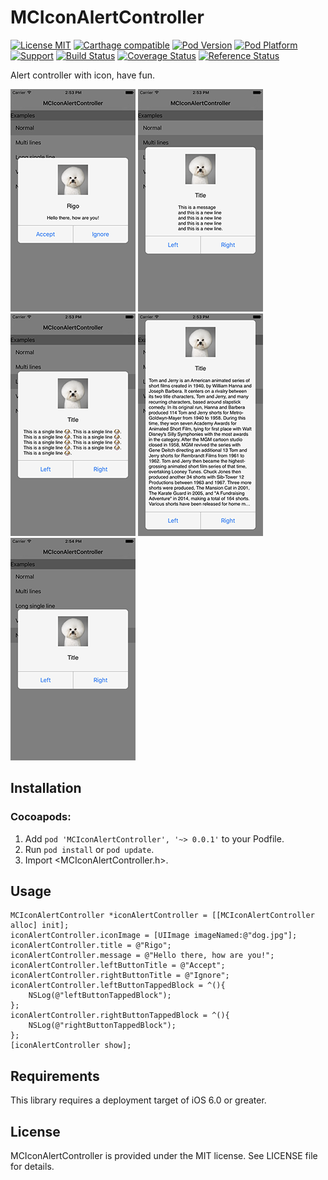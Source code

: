 # MCIconAlertController
[![License MIT](https://img.shields.io/badge/license-MIT-green.svg?style=flat)](https://raw.githubusercontent.com/imegatron/MCIconAlertController/master/LICENSE)
[![Carthage compatible](https://img.shields.io/badge/Carthage-compatible-4BC51D.svg?style=flat)](https://github.com/Carthage/Carthage)
[![Pod Version](https://img.shields.io/cocoapods/v/MCIconAlertController.svg?style=flat)](https://cocoapods.org/pods/MCIconAlertController)
[![Pod Platform](https://img.shields.io/cocoapods/p/MCIconAlertController.svg?style=flat)](https://cocoapods.org/pods/MCIconAlertController)
[![Support](https://img.shields.io/badge/support-iOS%206%2B%20-blue.svg?style=flat)](https://www.apple.com/nl/ios/)
[![Build Status](https://img.shields.io/travis/imegatron/MCIconAlertController/master.svg?style=flat)](https://travis-ci.org/imegatron/MCIconAlertController)
[![Coverage Status](https://codecov.io/github/imegatron/MCIconAlertController/coverage.svg?branch=master)](https://codecov.io/github/imegatron/MCIconAlertController?branch=master)
[![Reference Status](https://www.versioneye.com/objective-c/MCIconAlertController/reference_badge.svg?style=flat)](https://www.versioneye.com/objective-c/MCIconAlertController/references)

Alert controller with icon, have fun.

![Screen-Shot-01-w100](Screenshots/Screen-Shot-01.png)
![Screen-Shot-02-w100](Screenshots/Screen-Shot-02.png)
![Screen-Shot-03-w100](Screenshots/Screen-Shot-03.png)
![Screen-Shot-04-w100](Screenshots/Screen-Shot-04.png)
![Screen-Shot-05-w100](Screenshots/Screen-Shot-05.png)

## Installation
### Cocoapods:

1. Add `pod 'MCIconAlertController', '~> 0.0.1'` to your Podfile.
2. Run `pod install` or `pod update`.
3. Import \<MCIconAlertController.h\>.

## Usage

```objc
MCIconAlertController *iconAlertController = [[MCIconAlertController alloc] init];
iconAlertController.iconImage = [UIImage imageNamed:@"dog.jpg"];
iconAlertController.title = @"Rigo";
iconAlertController.message = @"Hello there, how are you!";
iconAlertController.leftButtonTitle = @"Accept";
iconAlertController.rightButtonTitle = @"Ignore";
iconAlertController.leftButtonTappedBlock = ^(){
    NSLog(@"leftButtonTappedBlock");
};
iconAlertController.rightButtonTappedBlock = ^(){
    NSLog(@"rightButtonTappedBlock");
};
[iconAlertController show];
```

## Requirements
This library requires a deployment target of iOS 6.0 or greater.

## License
MCIconAlertController is provided under the MIT license. See LICENSE file for details.

